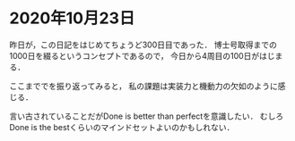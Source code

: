 # 2020年10月23日 


昨日が，この日記をはじめてちょうど300日目であった．
博士号取得までの1000日を綴るというコンセプトであるので，
今日から4周目の100日がはじまる．



ここまででを振り返ってみると，
私の課題は実装力と機動力の欠如のように感じる．


言い古されていることだがDone is better than perfectを意識したい．
むしろDone is the bestくらいのマインドセットよいのかもしれない．
